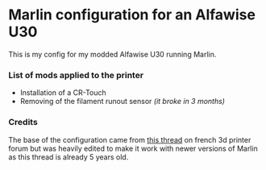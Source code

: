 # Marlin configuration for an Alfawise U30

This is my config for my modded Alfawise U30 running Marlin.

### List of mods applied to the printer

* Installation of a CR-Touch
* Removing of the filament runout sensor *(it broke in 3 months)*

### Credits

The base of the configuration came from [this thread](https://www.lesimprimantes3d.fr/forum/topic/22306-tuto-alfawise-u20x-u30-flasher-marlin-2x-firmware-alternatif/page/9/#comment-326974) on french 3d printer forum but was heavily edited to make it work with newer versions of Marlin as this thread is already 5 years old.